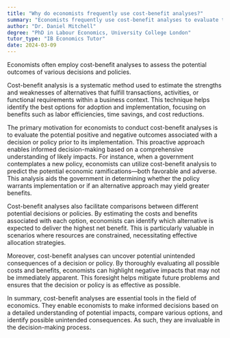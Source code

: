 ```yaml
---
title: "Why do economists frequently use cost-benefit analyses?"
summary: "Economists frequently use cost-benefit analyses to evaluate the potential outcomes of decisions and policies."
author: "Dr. Daniel Mitchell"
degree: "PhD in Labour Economics, University College London"
tutor_type: "IB Economics Tutor"
date: 2024-03-09
---
```


Economists often employ cost-benefit analyses to assess the potential outcomes of various decisions and policies.

Cost-benefit analysis is a systematic method used to estimate the strengths and weaknesses of alternatives that fulfill transactions, activities, or functional requirements within a business context. This technique helps identify the best options for adoption and implementation, focusing on benefits such as labor efficiencies, time savings, and cost reductions.

The primary motivation for economists to conduct cost-benefit analyses is to evaluate the potential positive and negative outcomes associated with a decision or policy prior to its implementation. This proactive approach enables informed decision-making based on a comprehensive understanding of likely impacts. For instance, when a government contemplates a new policy, economists can utilize cost-benefit analysis to predict the potential economic ramifications—both favorable and adverse. This analysis aids the government in determining whether the policy warrants implementation or if an alternative approach may yield greater benefits.

Cost-benefit analyses also facilitate comparisons between different potential decisions or policies. By estimating the costs and benefits associated with each option, economists can identify which alternative is expected to deliver the highest net benefit. This is particularly valuable in scenarios where resources are constrained, necessitating effective allocation strategies.

Moreover, cost-benefit analyses can uncover potential unintended consequences of a decision or policy. By thoroughly evaluating all possible costs and benefits, economists can highlight negative impacts that may not be immediately apparent. This foresight helps mitigate future problems and ensures that the decision or policy is as effective as possible.

In summary, cost-benefit analyses are essential tools in the field of economics. They enable economists to make informed decisions based on a detailed understanding of potential impacts, compare various options, and identify possible unintended consequences. As such, they are invaluable in the decision-making process.
    